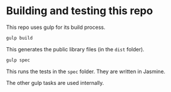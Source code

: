 
# Building and testing this repo

This repo uses gulp for its build process.

```sh
gulp build
```

This generates the public library files (in the `dist`
folder).

```sh
gulp spec
```

This runs the tests in the `spec` folder. They are
written in Jasmine.

The other gulp tasks are used internally.

